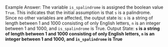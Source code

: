 Example Answer:
The variable `is_spalindrome` is assigned the boolean value `True`. This indicates that the initial assumption is that `s` is a palindrome. Since no other variables are affected, the output state is: `s` is a string of length between 1 and 1000 consisting of only English letters, `n` is an integer between 1 and 1000, and `is_spalindrome` is True.
Output State: **`s` is a string of length between 1 and 1000 consisting of only English letters, `n` is an integer between 1 and 1000, and `is_spalindrome` is True**